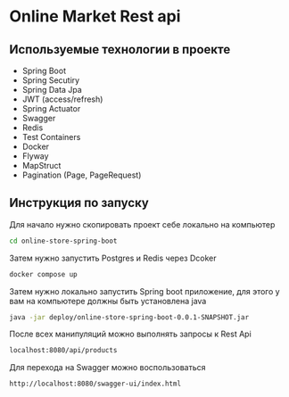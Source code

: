 ﻿# Online Market Rest api
## Используемые технологии в проекте 

* Spring Boot
* Spring Secutiry
* Spring Data Jpa
* JWT (access/refresh)
* Spring Actuator
* Swagger
* Redis
* Test Containers
* Docker 
* Flyway
* MapStruct
* Pagination (Page, PageRequest)
    
## Инструкция по запуску 
Для начало нужно скопировать проект себе локально на компьютер
```bash
cd online-store-spring-boot
```
Затем нужно запустить Postgres и Redis через Dcoker
```bash
docker compose up
```
Затем нужно локально запустить Spring boot приложение, для этого у вам на компьютере должны быть установлена java
```bash
java -jar deploy/online-store-spring-boot-0.0.1-SNAPSHOT.jar
```
После всех манипуляций можно выполнять запросы к Rest Api
```bash
localhost:8080/api/products
```
Для перехода на Swagger можно воспользоваться
```bash
http://localhost:8080/swagger-ui/index.html
```
